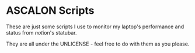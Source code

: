 ASCALON Scripts
===============

These are just some scripts I use to monitor my laptop's performance and status from *not*ion's statubar.

They are all under the UNLICENSE - feel free to do with them as you please.
